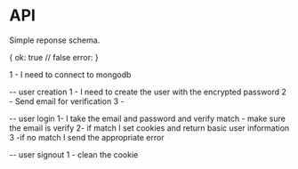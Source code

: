 #  API


Simple reponse schema.

{
  ok: true // false
  error:
}


1 - I need to connect to mongodb

-- user creation
1 - I need to create the user with the encrypted password
2 - Send email for verification
3 - 


-- user login
1- I take the email and password and verify match - make sure the email is verify
2- if match I set cookies and return basic user information
3 -if no match I send the appropriate error


-- user signout
1 - clean the cookie
